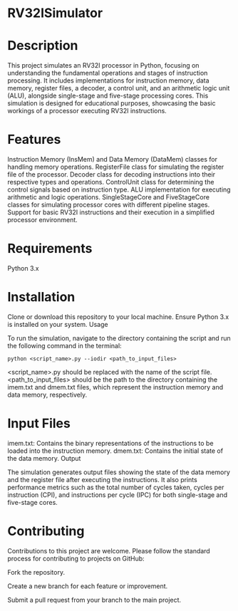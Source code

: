 # RV32ISimulator
# Description

This project simulates an RV32I processor in Python, focusing on understanding the fundamental operations and stages of instruction processing. It includes implementations for instruction memory, data memory, register files, a decoder, a control unit, and an arithmetic logic unit (ALU), alongside single-stage and five-stage processing cores. This simulation is designed for educational purposes, showcasing the basic workings of a processor executing RV32I instructions.

# Features

Instruction Memory (InsMem) and Data Memory (DataMem) classes for handling memory operations.
RegisterFile class for simulating the register file of the processor.
Decoder class for decoding instructions into their respective types and operations.
ControlUnit class for determining the control signals based on instruction type.
ALU implementation for executing arithmetic and logic operations.
SingleStageCore and FiveStageCore classes for simulating processor cores with different pipeline stages.
Support for basic RV32I instructions and their execution in a simplified processor environment.

# Requirements

Python 3.x

# Installation

Clone or download this repository to your local machine.
Ensure Python 3.x is installed on your system.
Usage

To run the simulation, navigate to the directory containing the script and run the following command in the terminal:

    
    python <script_name>.py --iodir <path_to_input_files>
    
<script_name>.py should be replaced with the name of the script file.
<path_to_input_files> should be the path to the directory containing the imem.txt and dmem.txt files, which represent the instruction memory and data memory, respectively.

# Input Files

imem.txt: Contains the binary representations of the instructions to be loaded into the instruction memory.
dmem.txt: Contains the initial state of the data memory.
Output

The simulation generates output files showing the state of the data memory and the register file after executing the instructions. It also prints performance metrics such as the total number of cycles taken, cycles per instruction (CPI), and instructions per cycle (IPC) for both single-stage and five-stage cores.

# Contributing

Contributions to this project are welcome. Please follow the standard process for contributing to projects on GitHub:

Fork the repository.

Create a new branch for each feature or improvement.

Submit a pull request from your branch to the main project.
